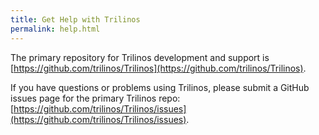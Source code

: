 ```yaml
---
title: Get Help with Trilinos
permalink: help.html
---
```


The primary repository for Trilinos development and support is [https://github.com/trilinos/Trilinos](https://github.com/trilinos/Trilinos).  

If you have questions or problems using Trilinos, please submit a GitHub issues page for the primary Trilinos repo: [https://github.com/trilinos/Trilinos/issues](https://github.com/trilinos/Trilinos/issues).
